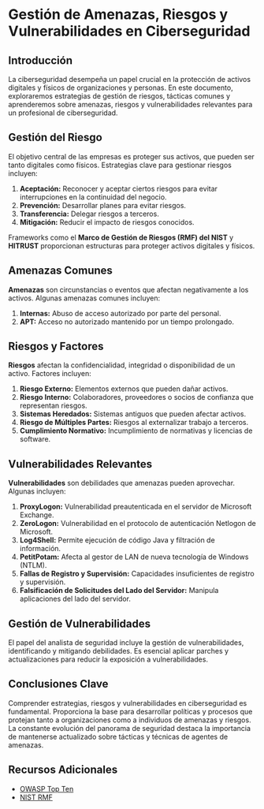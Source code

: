 # Gestión de Amenazas, Riesgos y Vulnerabilidades en Ciberseguridad

## Introducción

La ciberseguridad desempeña un papel crucial en la protección de activos digitales y físicos de organizaciones y personas. En este documento, exploraremos estrategias de gestión de riesgos, tácticas comunes y aprenderemos sobre amenazas, riesgos y vulnerabilidades relevantes para un profesional de ciberseguridad.

## Gestión del Riesgo

El objetivo central de las empresas es proteger sus activos, que pueden ser tanto digitales como físicos. Estrategias clave para gestionar riesgos incluyen:

1. **Aceptación:** Reconocer y aceptar ciertos riesgos para evitar interrupciones en la continuidad del negocio.
2. **Prevención:** Desarrollar planes para evitar riesgos.
3. **Transferencia:** Delegar riesgos a terceros.
4. **Mitigación:** Reducir el impacto de riesgos conocidos.

Frameworks como el **Marco de Gestión de Riesgos (RMF) del NIST** y **HITRUST** proporcionan estructuras para proteger activos digitales y físicos.

## Amenazas Comunes

**Amenazas** son circunstancias o eventos que afectan negativamente a los activos. Algunas amenazas comunes incluyen:

1. **Internas:** Abuso de acceso autorizado por parte del personal.
2. **APT:** Acceso no autorizado mantenido por un tiempo prolongado.

## Riesgos y Factores

**Riesgos** afectan la confidencialidad, integridad o disponibilidad de un activo. Factores incluyen:

1. **Riesgo Externo:** Elementos externos que pueden dañar activos.
2. **Riesgo Interno:** Colaboradores, proveedores o socios de confianza que representan riesgos.
3. **Sistemas Heredados:** Sistemas antiguos que pueden afectar activos.
4. **Riesgo de Múltiples Partes:** Riesgos al externalizar trabajo a terceros.
5. **Cumplimiento Normativo:** Incumplimiento de normativas y licencias de software.

## Vulnerabilidades Relevantes

**Vulnerabilidades** son debilidades que amenazas pueden aprovechar. Algunas incluyen:

1. **ProxyLogon:** Vulnerabilidad preautenticada en el servidor de Microsoft Exchange.
2. **ZeroLogon:** Vulnerabilidad en el protocolo de autenticación Netlogon de Microsoft.
3. **Log4Shell:** Permite ejecución de código Java y filtración de información.
4. **PetitPotam:** Afecta al gestor de LAN de nueva tecnología de Windows (NTLM).
5. **Fallas de Registro y Supervisión:** Capacidades insuficientes de registro y supervisión.
6. **Falsificación de Solicitudes del Lado del Servidor:** Manipula aplicaciones del lado del servidor.

## Gestión de Vulnerabilidades

El papel del analista de seguridad incluye la gestión de vulnerabilidades, identificando y mitigando debilidades. Es esencial aplicar parches y actualizaciones para reducir la exposición a vulnerabilidades.

## Conclusiones Clave

Comprender estrategias, riesgos y vulnerabilidades en ciberseguridad es fundamental. Proporciona la base para desarrollar políticas y procesos que protejan tanto a organizaciones como a individuos de amenazas y riesgos. La constante evolución del panorama de seguridad destaca la importancia de mantenerse actualizado sobre tácticas y técnicas de agentes de amenazas.

## Recursos Adicionales

- [OWASP Top Ten](https://owasp.org/)
- [NIST RMF](https://www.nist.gov/)